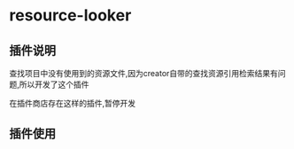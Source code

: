 # resource-looker
## 插件说明
查找项目中没有使用到的资源文件,因为creator自带的查找资源引用检索结果有问题,所以开发了这个插件

在插件商店存在这样的插件,暂停开发
## 插件使用


